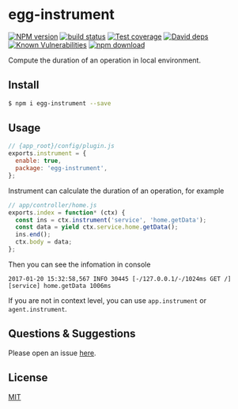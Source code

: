 # egg-instrument

[![NPM version][npm-image]][npm-url]
[![build status][travis-image]][travis-url]
[![Test coverage][codecov-image]][codecov-url]
[![David deps][david-image]][david-url]
[![Known Vulnerabilities][snyk-image]][snyk-url]
[![npm download][download-image]][download-url]

[npm-image]: https://img.shields.io/npm/v/egg-instrument.svg?style=flat-square
[npm-url]: https://npmjs.org/package/egg-instrument
[travis-image]: https://img.shields.io/travis/eggjs/egg-instrument.svg?style=flat-square
[travis-url]: https://travis-ci.org/eggjs/egg-instrument
[codecov-image]: https://img.shields.io/codecov/c/github/eggjs/egg-instrument.svg?style=flat-square
[codecov-url]: https://codecov.io/github/eggjs/egg-instrument?branch=master
[david-image]: https://img.shields.io/david/eggjs/egg-instrument.svg?style=flat-square
[david-url]: https://david-dm.org/eggjs/egg-instrument
[snyk-image]: https://snyk.io/test/npm/egg-instrument/badge.svg?style=flat-square
[snyk-url]: https://snyk.io/test/npm/egg-instrument
[download-image]: https://img.shields.io/npm/dm/egg-instrument.svg?style=flat-square
[download-url]: https://npmjs.org/package/egg-instrument

Compute the duration of an operation in local environment.

## Install

```bash
$ npm i egg-instrument --save
```

## Usage

```js
// {app_root}/config/plugin.js
exports.instrument = {
  enable: true,
  package: 'egg-instrument',
};
```

Instrument can calculate the duration of an operation, for example

```js
// app/controller/home.js
exports.index = function* (ctx) {
  const ins = ctx.instrument('service', 'home.getData');
  const data = yield ctx.service.home.getData();
  ins.end();
  ctx.body = data;
};
```

Then you can see the infomation in console

```
2017-01-20 15:32:58,567 INFO 30445 [-/127.0.0.1/-/1024ms GET /] [service] home.getData 1006ms
```

If you are not in context level, you can use `app.instrument` or `agent.instrument`.

## Questions & Suggestions

Please open an issue [here](https://github.com/eggjs/egg/issues).

## License

[MIT](LICENSE)
